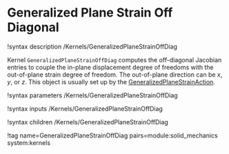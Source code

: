 # Generalized Plane Strain Off Diagonal

!syntax description /Kernels/GeneralizedPlaneStrainOffDiag

Kernel `GeneralizedPlaneStrainOffDiag` computes the off-diagonal Jacobian entries to couple the in-plane displacement degree of freedoms with the out-of-plane strain degree of freedom. The out-of-plane direction can be $x$, $y$, or $z$. This object is usually set up by the [GeneralizedPlaneStrainAction](SolidMechanics/GeneralizedPlaneStrain/index.md).

!syntax parameters /Kernels/GeneralizedPlaneStrainOffDiag

!syntax inputs /Kernels/GeneralizedPlaneStrainOffDiag

!syntax children /Kernels/GeneralizedPlaneStrainOffDiag

!tag name=GeneralizedPlaneStrainOffDiag pairs=module:solid_mechanics system:kernels
